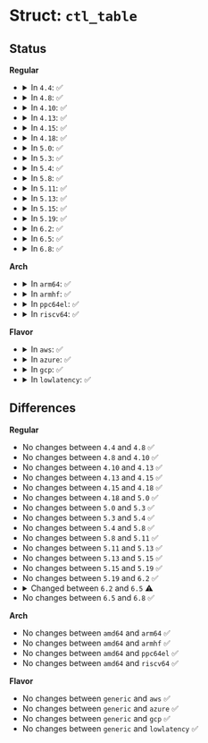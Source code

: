 # Struct: <code>ctl_table</code>

## Status
<b>Regular</b>
<ul>
<li>
<details>
<summary>In <code>4.4</code>: ✅</summary>

```c
struct ctl_table {
    const char *procname;
    void *data;
    int maxlen;
    umode_t mode;
    struct ctl_table *child;
    proc_handler *proc_handler;
    struct ctl_table_poll *poll;
    void *extra1;
    void *extra2;
};
```
</details>
</li>
<li>
<details>
<summary>In <code>4.8</code>: ✅</summary>

```c
struct ctl_table {
    const char *procname;
    void *data;
    int maxlen;
    umode_t mode;
    struct ctl_table *child;
    proc_handler *proc_handler;
    struct ctl_table_poll *poll;
    void *extra1;
    void *extra2;
};
```
</details>
</li>
<li>
<details>
<summary>In <code>4.10</code>: ✅</summary>

```c
struct ctl_table {
    const char *procname;
    void *data;
    int maxlen;
    umode_t mode;
    struct ctl_table *child;
    proc_handler *proc_handler;
    struct ctl_table_poll *poll;
    void *extra1;
    void *extra2;
};
```
</details>
</li>
<li>
<details>
<summary>In <code>4.13</code>: ✅</summary>

```c
struct ctl_table {
    const char *procname;
    void *data;
    int maxlen;
    umode_t mode;
    struct ctl_table *child;
    proc_handler *proc_handler;
    struct ctl_table_poll *poll;
    void *extra1;
    void *extra2;
};
```
</details>
</li>
<li>
<details>
<summary>In <code>4.15</code>: ✅</summary>

```c
struct ctl_table {
    const char *procname;
    void *data;
    int maxlen;
    umode_t mode;
    struct ctl_table *child;
    proc_handler *proc_handler;
    struct ctl_table_poll *poll;
    void *extra1;
    void *extra2;
};
```
</details>
</li>
<li>
<details>
<summary>In <code>4.18</code>: ✅</summary>

```c
struct ctl_table {
    const char *procname;
    void *data;
    int maxlen;
    umode_t mode;
    struct ctl_table *child;
    proc_handler *proc_handler;
    struct ctl_table_poll *poll;
    void *extra1;
    void *extra2;
};
```
</details>
</li>
<li>
<details>
<summary>In <code>5.0</code>: ✅</summary>

```c
struct ctl_table {
    const char *procname;
    void *data;
    int maxlen;
    umode_t mode;
    struct ctl_table *child;
    proc_handler *proc_handler;
    struct ctl_table_poll *poll;
    void *extra1;
    void *extra2;
};
```
</details>
</li>
<li>
<details>
<summary>In <code>5.3</code>: ✅</summary>

```c
struct ctl_table {
    const char *procname;
    void *data;
    int maxlen;
    umode_t mode;
    struct ctl_table *child;
    proc_handler *proc_handler;
    struct ctl_table_poll *poll;
    void *extra1;
    void *extra2;
};
```
</details>
</li>
<li>
<details>
<summary>In <code>5.4</code>: ✅</summary>

```c
struct ctl_table {
    const char *procname;
    void *data;
    int maxlen;
    umode_t mode;
    struct ctl_table *child;
    proc_handler *proc_handler;
    struct ctl_table_poll *poll;
    void *extra1;
    void *extra2;
};
```
</details>
</li>
<li>
<details>
<summary>In <code>5.8</code>: ✅</summary>

```c
struct ctl_table {
    const char *procname;
    void *data;
    int maxlen;
    umode_t mode;
    struct ctl_table *child;
    proc_handler *proc_handler;
    struct ctl_table_poll *poll;
    void *extra1;
    void *extra2;
};
```
</details>
</li>
<li>
<details>
<summary>In <code>5.11</code>: ✅</summary>

```c
struct ctl_table {
    const char *procname;
    void *data;
    int maxlen;
    umode_t mode;
    struct ctl_table *child;
    proc_handler *proc_handler;
    struct ctl_table_poll *poll;
    void *extra1;
    void *extra2;
};
```
</details>
</li>
<li>
<details>
<summary>In <code>5.13</code>: ✅</summary>

```c
struct ctl_table {
    const char *procname;
    void *data;
    int maxlen;
    umode_t mode;
    struct ctl_table *child;
    proc_handler *proc_handler;
    struct ctl_table_poll *poll;
    void *extra1;
    void *extra2;
};
```
</details>
</li>
<li>
<details>
<summary>In <code>5.15</code>: ✅</summary>

```c
struct ctl_table {
    const char *procname;
    void *data;
    int maxlen;
    umode_t mode;
    struct ctl_table *child;
    proc_handler *proc_handler;
    struct ctl_table_poll *poll;
    void *extra1;
    void *extra2;
};
```
</details>
</li>
<li>
<details>
<summary>In <code>5.19</code>: ✅</summary>

```c
struct ctl_table {
    const char *procname;
    void *data;
    int maxlen;
    umode_t mode;
    struct ctl_table *child;
    proc_handler *proc_handler;
    struct ctl_table_poll *poll;
    void *extra1;
    void *extra2;
};
```
</details>
</li>
<li>
<details>
<summary>In <code>6.2</code>: ✅</summary>

```c
struct ctl_table {
    const char *procname;
    void *data;
    int maxlen;
    umode_t mode;
    struct ctl_table *child;
    proc_handler *proc_handler;
    struct ctl_table_poll *poll;
    void *extra1;
    void *extra2;
};
```
</details>
</li>
<li>
<details>
<summary>In <code>6.5</code>: ✅</summary>

```c
struct ctl_table {
    const char *procname;
    void *data;
    int maxlen;
    umode_t mode;
    enum (anon) type;
    proc_handler *proc_handler;
    struct ctl_table_poll *poll;
    void *extra1;
    void *extra2;
};
```
</details>
</li>
<li>
<details>
<summary>In <code>6.8</code>: ✅</summary>

```c
struct ctl_table {
    const char *procname;
    void *data;
    int maxlen;
    umode_t mode;
    enum (anon) type;
    proc_handler *proc_handler;
    struct ctl_table_poll *poll;
    void *extra1;
    void *extra2;
};
```
</details>
</li>
</ul>
<b>Arch</b>
<ul>
<li>
<details>
<summary>In <code>arm64</code>: ✅</summary>

```c
struct ctl_table {
    const char *procname;
    void *data;
    int maxlen;
    umode_t mode;
    struct ctl_table *child;
    proc_handler *proc_handler;
    struct ctl_table_poll *poll;
    void *extra1;
    void *extra2;
};
```
</details>
</li>
<li>
<details>
<summary>In <code>armhf</code>: ✅</summary>

```c
struct ctl_table {
    const char *procname;
    void *data;
    int maxlen;
    umode_t mode;
    struct ctl_table *child;
    proc_handler *proc_handler;
    struct ctl_table_poll *poll;
    void *extra1;
    void *extra2;
};
```
</details>
</li>
<li>
<details>
<summary>In <code>ppc64el</code>: ✅</summary>

```c
struct ctl_table {
    const char *procname;
    void *data;
    int maxlen;
    umode_t mode;
    struct ctl_table *child;
    proc_handler *proc_handler;
    struct ctl_table_poll *poll;
    void *extra1;
    void *extra2;
};
```
</details>
</li>
<li>
<details>
<summary>In <code>riscv64</code>: ✅</summary>

```c
struct ctl_table {
    const char *procname;
    void *data;
    int maxlen;
    umode_t mode;
    struct ctl_table *child;
    proc_handler *proc_handler;
    struct ctl_table_poll *poll;
    void *extra1;
    void *extra2;
};
```
</details>
</li>
</ul>
<b>Flavor</b>
<ul>
<li>
<details>
<summary>In <code>aws</code>: ✅</summary>

```c
struct ctl_table {
    const char *procname;
    void *data;
    int maxlen;
    umode_t mode;
    struct ctl_table *child;
    proc_handler *proc_handler;
    struct ctl_table_poll *poll;
    void *extra1;
    void *extra2;
};
```
</details>
</li>
<li>
<details>
<summary>In <code>azure</code>: ✅</summary>

```c
struct ctl_table {
    const char *procname;
    void *data;
    int maxlen;
    umode_t mode;
    struct ctl_table *child;
    proc_handler *proc_handler;
    struct ctl_table_poll *poll;
    void *extra1;
    void *extra2;
};
```
</details>
</li>
<li>
<details>
<summary>In <code>gcp</code>: ✅</summary>

```c
struct ctl_table {
    const char *procname;
    void *data;
    int maxlen;
    umode_t mode;
    struct ctl_table *child;
    proc_handler *proc_handler;
    struct ctl_table_poll *poll;
    void *extra1;
    void *extra2;
};
```
</details>
</li>
<li>
<details>
<summary>In <code>lowlatency</code>: ✅</summary>

```c
struct ctl_table {
    const char *procname;
    void *data;
    int maxlen;
    umode_t mode;
    struct ctl_table *child;
    proc_handler *proc_handler;
    struct ctl_table_poll *poll;
    void *extra1;
    void *extra2;
};
```
</details>
</li>
</ul>

## Differences
<b>Regular</b>
<ul>
<li>
No changes between <code>4.4</code> and <code>4.8</code> ✅
</li>
<li>
No changes between <code>4.8</code> and <code>4.10</code> ✅
</li>
<li>
No changes between <code>4.10</code> and <code>4.13</code> ✅
</li>
<li>
No changes between <code>4.13</code> and <code>4.15</code> ✅
</li>
<li>
No changes between <code>4.15</code> and <code>4.18</code> ✅
</li>
<li>
No changes between <code>4.18</code> and <code>5.0</code> ✅
</li>
<li>
No changes between <code>5.0</code> and <code>5.3</code> ✅
</li>
<li>
No changes between <code>5.3</code> and <code>5.4</code> ✅
</li>
<li>
No changes between <code>5.4</code> and <code>5.8</code> ✅
</li>
<li>
No changes between <code>5.8</code> and <code>5.11</code> ✅
</li>
<li>
No changes between <code>5.11</code> and <code>5.13</code> ✅
</li>
<li>
No changes between <code>5.13</code> and <code>5.15</code> ✅
</li>
<li>
No changes between <code>5.15</code> and <code>5.19</code> ✅
</li>
<li>
No changes between <code>5.19</code> and <code>6.2</code> ✅
</li>
<li>
<details>
<summary>Changed between <code>6.2</code> and <code>6.5</code> ⚠️</summary>
<ul>
<li>
<b>Field added. </b>
<code>enum (anon) type</code>
</li>
<li>
<b>Field removed. </b>
<code>struct ctl_table *child</code>
</li>
</ul>
</details>
</li>
<li>
No changes between <code>6.5</code> and <code>6.8</code> ✅
</li>
</ul>
<b>Arch</b>
<ul>
<li>
No changes between <code>amd64</code> and <code>arm64</code> ✅
</li>
<li>
No changes between <code>amd64</code> and <code>armhf</code> ✅
</li>
<li>
No changes between <code>amd64</code> and <code>ppc64el</code> ✅
</li>
<li>
No changes between <code>amd64</code> and <code>riscv64</code> ✅
</li>
</ul>
<b>Flavor</b>
<ul>
<li>
No changes between <code>generic</code> and <code>aws</code> ✅
</li>
<li>
No changes between <code>generic</code> and <code>azure</code> ✅
</li>
<li>
No changes between <code>generic</code> and <code>gcp</code> ✅
</li>
<li>
No changes between <code>generic</code> and <code>lowlatency</code> ✅
</li>
</ul>
